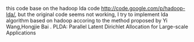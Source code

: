 this code base on the hadoop lda code http://code.google.com/p/hadoop-lda/, but the original code seems not working, I try to implement lda algorithm based on hadoop accoring to the method proposed by  Yi Wang,Hongjie Bai . PLDA: Parallel Latent Dirichlet Allocation for Large-scale Applications